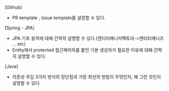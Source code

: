 [Github]
- PR template , Issue template를 설정할 수 있다.

[Spring - JPA]
- JPA 기초 동작에 대해 간략히 설명할 수 있다.(엔티티매니저팩토리->엔티티메니즈 ... etc)
- Entity에서 protected 접근제어자를 붙인 기본 생성자가 필요한 이유에 대해 간략히 설명할 수 있다.

[Java]
- 의존성 주입 3가지 방식의 장단점과 가장 최선의 방법이 무엇인지, 왜 그런 것인지 설명할 수 있다.
